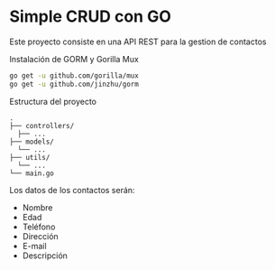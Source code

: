 # Simple CRUD con GO
Este proyecto consiste en una API REST para la gestion de contactos

Instalación de GORM y Gorilla Mux

```bash
go get -u github.com/gorilla/mux
go get -u github.com/jinzhu/gorm
```
Estructura del proyecto
```
.
├── controllers/
  ├── ...
├── models/
  └── ...
├── utils/
  └── ...
└── main.go
```
Los datos de los contactos serán:
* Nombre
* Edad
* Teléfono
* Dirección
* E-mail
* Descripción